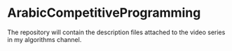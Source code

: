 ArabicCompetitiveProgramming
============================

The repository will contain the description files attached to the video series in my algorithms channel.
